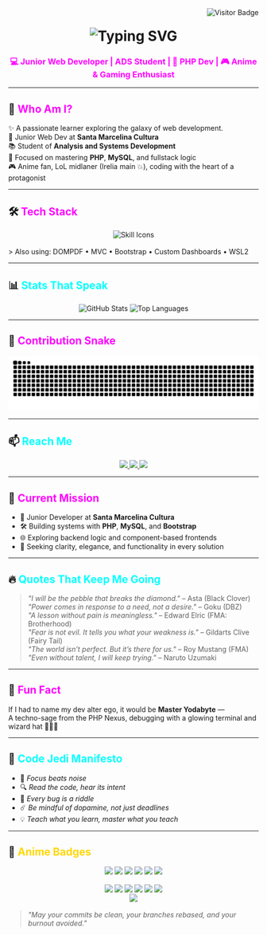 
<!-- Visitor Badge -->
<img display="block" align="right" src="https://visitor-badge.laobi.icu/badge?page_id=pedroowb.pedroowb" alt="Visitor Badge" />

<!-- Animated Header -->
<h1 align="center">
  <img src="https://readme-typing-svg.herokuapp.com/?font=Righteous&size=35&center=true&vCenter=true&width=600&height=70&duration=4000&lines=May+the+Code+Be+With+You!;PHP+Jedi+Awakens...;&color=FF00FF" alt="Typing SVG" />
</h1>

<h3 align="center" style="color:#FF00FF;">💻 Junior Web Developer | ADS Student | 🐘 PHP Dev | 🎮 Anime & Gaming Enthusiast</h3>

---

## 🌟 <span style="color:#FF00FF;">Who Am I?</span>

✨ A passionate learner exploring the galaxy of web development.  
💼 Junior Web Dev at **Santa Marcelina Cultura**  
📚 Student of **Analysis and Systems Development**  
🚀 Focused on mastering **PHP**, **MySQL**, and fullstack logic  
🎮 Anime fan, LoL midlaner (Irelia main 💥), coding with the heart of a protagonist

---

## 🛠️ <span style="color:#FF00FF;">Tech Stack</span>

<div align="center">
  <img src="https://skillicons.dev/icons?i=html,css,js,ts,php,mysql,postgres,git,github,vscode,bootstrap,tailwind,rails,ruby,linux,bash,figma,notion,supabase,java" alt="Skill Icons" />
</div>
<br>
> Also using: DOMPDF • MVC • Bootstrap • Custom Dashboards • WSL2 

---

## 📊 <span style="color:#00FFFF;">Stats That Speak</span>

<div align="center">
  <img height="180em" src="https://readme-stats-pedro.vercel.app/api?username=pedroowb&show_icons=true&theme=tokyonight&count_private=true&hide_border=true" alt="GitHub Stats" />
  <img height="180em" src="https://readme-stats-pedro.vercel.app/api/top-langs/?username=pedroowb&layout=compact&langs_count=8&theme=tokyonight&hide_border=true" alt="Top Languages" />
</div>

---

## 🐍 <span style="color:#FF00FF;">Contribution Snake</span>

<div align="center">
  <img src="https://raw.githubusercontent.com/pedroowb/pedroowb/output/github-contribution-grid-snake.svg" alt="Snake animation" />
</div>

---

## 📫 <span style="color:#00FFFF;">Reach Me</span>

<div align="center">
  <a href="mailto:phsilvasantos7@gmail.com" target="_blank">
    <img src="https://img.shields.io/badge/Gmail-FF00FF?style=for-the-badge&logo=gmail&logoColor=white" />
  </a>
  <a href="https://www.linkedin.com/in/pedro-henrique-899151271/" target="_blank">
    <img src="https://img.shields.io/badge/LinkedIn-00FFFF?style=for-the-badge&logo=linkedin&logoColor=black" />
  </a>
  <a href="https://codewithpedro.netlify.app" target="_blank">
    <img src="https://img.shields.io/badge/Portfolio-FFD700?style=for-the-badge&logo=firefox&logoColor=black" />
  </a>
</div>

---

## 🎯 <span style="color:#FF00FF;">Current Mission</span>

- 💼 Junior Developer at **Santa Marcelina Cultura**
- 🛠️ Building systems with **PHP**, **MySQL**, and **Bootstrap**
- 🌐 Exploring backend logic and component-based frontends
- 🧘 Seeking clarity, elegance, and functionality in every solution

---

## 🔥 <span style="color:#00FFFF;">Quotes That Keep Me Going</span>

> _"I will be the pebble that breaks the diamond."_ – Asta (Black Clover)  
> _"Power comes in response to a need, not a desire."_ – Goku (DBZ)  
> _"A lesson without pain is meaningless."_ – Edward Elric (FMA: Brotherhood)  
> _"Fear is not evil. It tells you what your weakness is."_ – Gildarts Clive (Fairy Tail)  
> _"The world isn’t perfect. But it’s there for us."_ – Roy Mustang (FMA)  
> _"Even without talent, I will keep trying."_ – Naruto Uzumaki

---

## 🧞 <span style="color:#FF00FF;">Fun Fact</span>

If I had to name my dev alter ego, it would be **Master Yodabyte** —  
A techno-sage from the PHP Nexus, debugging with a glowing terminal and wizard hat 🧙‍♂️💾

---

## 📜 <span style="color:#00FFFF;">Code Jedi Manifesto</span>

- 🧘 _Focus beats noise_  
- 🔍 _Read the code, hear its intent_  
- 🧩 _Every bug is a riddle_  
- ☄️ _Be mindful of dopamine, not just deadlines_  
- 💡 _Teach what you learn, master what you teach_  

---
## 🌌 <span style="color:#FFD700;">Anime Badges</span>

<div align="center">
  <img src="https://img.shields.io/badge/Black%20Clover-Asta's+Will-FF00FF?style=for-the-badge&logo=Crunchyroll&logoColor=white" />
  <img src="https://img.shields.io/badge/Naruto-Ninja+Way-FF1493?style=for-the-badge&logo=Naruto&logoColor=white" />
  <img src="https://img.shields.io/badge/Dragon%20Ball-Z+Warrior-FFD700?style=for-the-badge&logo=dragonball&logoColor=black" />
  <img src="https://img.shields.io/badge/Fullmetal%20Alchemist-State+Alchemist-8A2BE2?style=for-the-badge&logo=alchemy&logoColor=white" />
  <img src="https://img.shields.io/badge/Fairy%20Tail-Nakama-FF4500?style=for-the-badge&logo=fairytail&logoColor=white" />
  <img src="https://img.shields.io/badge/Studio%20Ghibli-Spirit+of+Imagination-00CED1?style=for-the-badge&logo=ghost&logoColor=black" />
  <br><br>
  <img src="https://img.shields.io/badge/Attack%20on%20Titan-Survey+Corps-00FF7F?style=for-the-badge&logo=audiotrack&logoColor=black" />
  <img src="https://img.shields.io/badge/One%20Piece-Straw+Hat+Pirate-FF69B4?style=for-the-badge&logo=skyliner&logoColor=black" />
  <img src="https://img.shields.io/badge/Demon%20Slayer-Breath+of+Code-DC143C?style=for-the-badge&logo=flame&logoColor=white" />
  <img src="https://img.shields.io/badge/My%20Hero%20Academia-Plus+Ultra-00FFFF?style=for-the-badge&logo=zap&logoColor=black" />
  <img src="https://img.shields.io/badge/Jujutsu%20Kaisen-Cursed+Techniques-BA55D3?style=for-the-badge&logo=octopus&logoColor=white" />
  <img src="https://img.shields.io/badge/Chainsaw%20Man-Contract+Coder-FF4500?style=for-the-badge&logo=chainsaw&logoColor=white" />
</div>

<div align="center">
  <img src="https://media.tenor.com/RLBeL7xqAiUAAAAd/star-wars-the-force.gif" width="400"/>
</div>

> _"May your commits be clean, your branches rebased, and your burnout avoided."_
